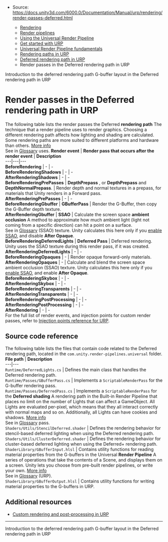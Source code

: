 * Source: https://docs.unity3d.com/6000.0/Documentation/Manual/urp/rendering/render-passes-deferred.html

  * [Rendering](https://docs.unity3d.com/6000.0/Documentation/Manual/rendering-and-post-processing.html)
  * [Render pipelines](https://docs.unity3d.com/6000.0/Documentation/Manual/render-pipelines.html)
  * [Using the Universal Render Pipeline](https://docs.unity3d.com/6000.0/Documentation/Manual/universal-render-pipeline.html)
  * [Get started with URP](https://docs.unity3d.com/6000.0/Documentation/Manual/urp/introduction-landing.html)
  * [Universal Render Pipeline fundamentals](https://docs.unity3d.com/6000.0/Documentation/Manual/urp/urp-concepts.html)
  * [Rendering paths in URP](https://docs.unity3d.com/6000.0/Documentation/Manual/urp/rendering-paths-landing.html)
  * [Deferred rendering path in URP](https://docs.unity3d.com/6000.0/Documentation/Manual/urp/rendering/deferred-rendering-path-landing.html)
  * Render passes in the Deferred rendering path in URP


[](https://docs.unity3d.com/6000.0/Documentation/Manual/urp/rendering/deferred-rendering-path-introduction.html)
Introduction to the deferred rendering path
[](https://docs.unity3d.com/6000.0/Documentation/Manual/urp/rendering/g-buffer-layout.html)
G-buffer layout in the Deferred rendering path in URP
# Render passes in the Deferred rendering path in URP
The following table lists the render passes the Deferred **rendering path** The technique that a render pipeline uses to render graphics. Choosing a different rendering path affects how lighting and shading are calculated. Some rendering paths are more suited to different platforms and hardware than others. [More info](https://docs.unity3d.com/6000.0/Documentation/Manual/RenderingPaths.html)  
See in [Glossary](https://docs.unity3d.com/6000.0/Documentation/Manual/Glossary.html#RenderingPath) uses.
**Render event** | **Render pass that occurs after the render event** | **Description**  
---|---|---  
**BeforeRendering** | - | -  
**BeforeRenderingShadows** | - | -  
**AfterRenderingShadows** | - | -  
**BeforeRenderingPrePasses** |  **DepthPrepass** , or **DepthPrepass** and **DepthNormalPrepass**. | Render depth and normal textures in a prepass, for materials that Unity renders in a Forward pass.  
**AfterRenderingPrePasses** | - | -  
**BeforeRenderingGbuffer** | **GBufferPass** | Render the G-Buffer, then copy the G-Buffer depth texture.  
**AfterRenderingGbuffer** | **SSAO** | Calculate the screen space **ambient occlusion** A method to approximate how much ambient light (light not coming from a specific direction) can hit a point on a surface.  
See in [Glossary](https://docs.unity3d.com/6000.0/Documentation/Manual/Glossary.html#Ambientocclusion) (SSAO) texture. Unity calculates this here only if you [enable SSAO](https://docs.unity3d.com/6000.0/Documentation/Manual/urp/post-processing-ssao.html), and disable **After Opaque**.  
**BeforeRenderingDeferredLights** | **Deferred Pass** | Deferred rendering. Unity uses the SSAO texture during this render pass, if it was created.  
**AfterRenderingDeferredLights** | - | -  
**BeforeRenderingOpaques** | - | Render opaque forward-only materials.  
**AfterRenderingOpaques** | - | Calculate and blend the screen space ambient occlusion (SSAO) texture. Unity calculates this here only if you [enable SSAO](https://docs.unity3d.com/6000.0/Documentation/Manual/urp/post-processing-ssao.html), and enable **After Opaque**.  
**BeforeRenderingSkybox** | - | -  
**AfterRenderingSkybox** | - | -  
**BeforeRenderingTransparents** | - | -  
**AfterRenderingTransparents** | - | -  
**BeforeRenderingPostProcessing** | - | -  
**AfterRenderingPostProcessing** | - | -  
**AfterRendering** | - | -  
For the full list of render events, and injection points for custom render passes, refer to [Injection points reference for URP](https://docs.unity3d.com/6000.0/Documentation/Manual/urp/customize/custom-pass-injection-points.html).
## Source code reference
The following table lists the files that contain code related to the Deferred rendering path, located in the `com.unity.render-pipelines.universal` folder.
**File path** | **Description**  
---|---  
`Runtime/DeferredLights.cs` | Defines the main class that handles the Deferred rendering path.  
`Runtime/Passes/GBufferPass.cs` | Implements a `ScriptableRenderPass` for the G-buffer rendering pass.  
`Runtime/Passes/DeferredPass.cs` | Implements a `ScriptableRenderPass` for the **Deferred shading** A rendering path in the Built-in Render Pipeline that places no limit on the number of Lights that can affect a GameObject. All Lights are evaluated per-pixel, which means that they all interact correctly with normal maps and so on. Additionally, all Lights can have cookies and shadows. [More info](https://docs.unity3d.com/6000.0/Documentation/Manual/RenderTech-DeferredShading.html)  
See in [Glossary](https://docs.unity3d.com/6000.0/Documentation/Manual/Glossary.html#Deferredshading) pass.  
`Shaders/Utils/StencilDeferred.shader` | Defines the rendering behavior for stencil-based deferred lighting when using the Deferred rendering path.  
`Shaders/Utils/ClusterDeferred.shader` | Defines the rendering behavior for cluster-based deferred lighting when using the Deferred+ rendering path.  
`ShaderLibrary/GBufferInput.hlsl` | Contains utility functions for reading material properties from the G-buffers in the Universal **Render Pipeline** A series of operations that take the contents of a Scene, and displays them on a screen. Unity lets you choose from pre-built render pipelines, or write your own. [More info](https://docs.unity3d.com/6000.0/Documentation/Manual/render-pipelines.html)  
See in [Glossary](https://docs.unity3d.com/6000.0/Documentation/Manual/Glossary.html#Renderpipeline) (URP).  
`ShaderLibrary/GBufferOutput.hlsl` | Contains utility functions for writing material properties to the G-buffers in URP.  
## Additional resources
  * [Custom rendering and post-processing in URP](https://docs.unity3d.com/6000.0/Documentation/Manual/urp/customizing-urp.html)


* * *
[](https://docs.unity3d.com/6000.0/Documentation/Manual/urp/rendering/deferred-rendering-path-introduction.html)
Introduction to the deferred rendering path
[](https://docs.unity3d.com/6000.0/Documentation/Manual/urp/rendering/g-buffer-layout.html)
G-buffer layout in the Deferred rendering path in URP
